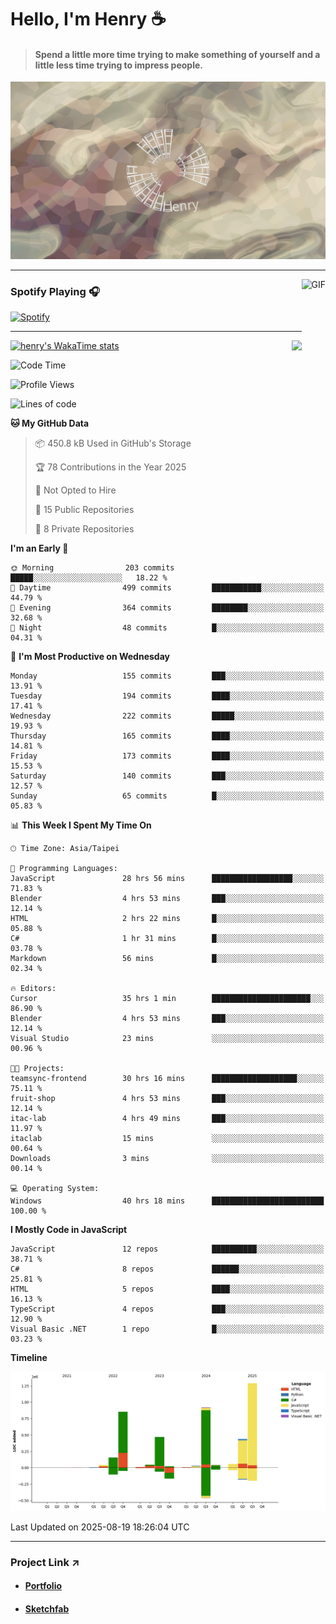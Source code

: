 # Hello, I'm Henry :coffee:

> #### Spend a little more time trying to make something of yourself and a little less time trying to impress people.
 
![](./images/cover.jpg)

---

<img align="right" alt="GIF" height="170px" src="https://media.giphy.com/media/J5B1Y8QZnzXXbLQIBu/giphy.gif" />

### Spotify Playing 🎧

[![Spotify](https://spotify-recently-played-beta.vercel.app/api/spotify)](https://open.spotify.com/user/31uznrpamxhroyd2bt7xchxgnhce)

---

<img align="right" src="https://github-readme-stats.vercel.app/api/top-langs/?username=henry5720&theme=tokyonight&hide_title=false" />

[![henry's WakaTime stats](https://github-readme-stats.vercel.app/api/wakatime?username=@henry5720&layout=compact)](https://github.com/anuraghazra/github-readme-stats)

<!--START_SECTION:waka-->
![Code Time](http://img.shields.io/badge/Code%20Time-278%20hrs%2016%20mins-blue)

![Profile Views](http://img.shields.io/badge/Profile%20Views-1-blue)

![Lines of code](https://img.shields.io/badge/From%20Hello%20World%20I%27ve%20Written-4.4%20million%20lines%20of%20code-blue)

**🐱 My GitHub Data** 

> 📦 450.8 kB Used in GitHub's Storage 
 > 
> 🏆 78 Contributions in the Year 2025
 > 
> 🚫 Not Opted to Hire
 > 
> 📜 15 Public Repositories 
 > 
> 🔑 8 Private Repositories 
 > 
**I'm an Early 🐤** 

```text
🌞 Morning                203 commits         █████░░░░░░░░░░░░░░░░░░░░   18.22 % 
🌆 Daytime                499 commits         ███████████░░░░░░░░░░░░░░   44.79 % 
🌃 Evening                364 commits         ████████░░░░░░░░░░░░░░░░░   32.68 % 
🌙 Night                  48 commits          █░░░░░░░░░░░░░░░░░░░░░░░░   04.31 % 
```
📅 **I'm Most Productive on Wednesday** 

```text
Monday                   155 commits         ███░░░░░░░░░░░░░░░░░░░░░░   13.91 % 
Tuesday                  194 commits         ████░░░░░░░░░░░░░░░░░░░░░   17.41 % 
Wednesday                222 commits         █████░░░░░░░░░░░░░░░░░░░░   19.93 % 
Thursday                 165 commits         ████░░░░░░░░░░░░░░░░░░░░░   14.81 % 
Friday                   173 commits         ████░░░░░░░░░░░░░░░░░░░░░   15.53 % 
Saturday                 140 commits         ███░░░░░░░░░░░░░░░░░░░░░░   12.57 % 
Sunday                   65 commits          █░░░░░░░░░░░░░░░░░░░░░░░░   05.83 % 
```


📊 **This Week I Spent My Time On** 

```text
🕑︎ Time Zone: Asia/Taipei

💬 Programming Languages: 
JavaScript               28 hrs 56 mins      ██████████████████░░░░░░░   71.83 % 
Blender                  4 hrs 53 mins       ███░░░░░░░░░░░░░░░░░░░░░░   12.14 % 
HTML                     2 hrs 22 mins       █░░░░░░░░░░░░░░░░░░░░░░░░   05.88 % 
C#                       1 hr 31 mins        █░░░░░░░░░░░░░░░░░░░░░░░░   03.78 % 
Markdown                 56 mins             █░░░░░░░░░░░░░░░░░░░░░░░░   02.34 % 

🔥 Editors: 
Cursor                   35 hrs 1 min        ██████████████████████░░░   86.90 % 
Blender                  4 hrs 53 mins       ███░░░░░░░░░░░░░░░░░░░░░░   12.14 % 
Visual Studio            23 mins             ░░░░░░░░░░░░░░░░░░░░░░░░░   00.96 % 

🐱‍💻 Projects: 
teamsync-frontend        30 hrs 16 mins      ███████████████████░░░░░░   75.11 % 
fruit-shop               4 hrs 53 mins       ███░░░░░░░░░░░░░░░░░░░░░░   12.14 % 
itac-lab                 4 hrs 49 mins       ███░░░░░░░░░░░░░░░░░░░░░░   11.97 % 
itaclab                  15 mins             ░░░░░░░░░░░░░░░░░░░░░░░░░   00.64 % 
Downloads                3 mins              ░░░░░░░░░░░░░░░░░░░░░░░░░   00.14 % 

💻 Operating System: 
Windows                  40 hrs 18 mins      █████████████████████████   100.00 % 
```

**I Mostly Code in JavaScript** 

```text
JavaScript               12 repos            ██████████░░░░░░░░░░░░░░░   38.71 % 
C#                       8 repos             ██████░░░░░░░░░░░░░░░░░░░   25.81 % 
HTML                     5 repos             ████░░░░░░░░░░░░░░░░░░░░░   16.13 % 
TypeScript               4 repos             ███░░░░░░░░░░░░░░░░░░░░░░   12.90 % 
Visual Basic .NET        1 repo              █░░░░░░░░░░░░░░░░░░░░░░░░   03.23 % 
```



**Timeline**

![Lines of Code chart](https://raw.githubusercontent.com/henry5720/henry5720/main/assets/bar_graph.png)


 Last Updated on 2025-08-19 18:26:04 UTC
<!--END_SECTION:waka-->

---

### Project Link ↗️

- #### [Portfolio](https://drive.google.com/file/d/1kb96bzn4Bhdb4pImsUvKz9Oi9cx455D2/view?usp=drivesdk)
- #### [Sketchfab](https://sketchfab.com/henry4294967296/models)

